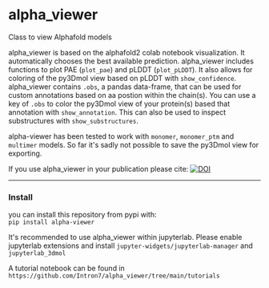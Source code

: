 # alpha_viewer
Class to view Alphafold models

alpha_viewer is based on the alphafold2 colab notebook visualization. It automatically chooses the best available prediction. alpha_viewer includes functions to plot PAE (`plot_pae`) and pLDDT (`plot_pLDDT`). It also allows for coloring of the py3Dmol view based on pLDDT with `show_confidence`. alpha_viewer contains `.obs`, a pandas data-frame, that can be used for custom annotations based on aa postion within the chain(s). You can use a key of `.obs` to color the py3Dmol view of your protein(s) based that annotation with `show_annotation`. This can also be used to inspect substructures with `show_substructures`. 

alpha-viewer has been tested to work with `monomer`, `monomer_ptm` and `multimer` models.
So far it's sadly not possible to save the py3Dmol view for exporting.

If you use alpha_viewer in your publication please cite: <a href="https://doi.org/10.5281/zenodo.6548465"><img src="https://zenodo.org/badge/DOI/10.5281/zenodo.6548465.svg" alt="DOI"></a>


-------
### Install

you can install this repository from pypi with:\
`pip install alpha-viewer`


It's recommended to use alpha_viewer within jupyterlab. Please enable jupyterlab extensions and install `jupyter-widgets/jupyterlab-manager` and `jupyterlab_3dmol`


A tutorial notebook can be found in `https://github.com/Intron7/alpha_viewer/tree/main/tutorials`